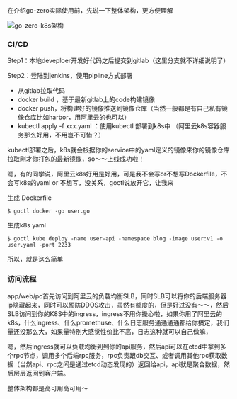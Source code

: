 在介绍go-zero实际使用前，先说一下整体架构，更方便理解

![go-zero-k8s架构](/Users/seven/Desktop/go-zero文章/images/二/go-zero-k8s架构.png)

### CI/CD

Step1：本地deveploer开发好代码之后提交到gitlab（这里分支就不详细说明了）

Step2：登陆到jenkins，使用pipline方式部署

- 从gitlab拉取代码
- docker build ，基于最新gitlab上的code构建镜像
- docker push，将构建好的镜像推送到镜像仓库（当然一般都是有自己私有镜像仓库比如harbor，用阿里云的也可以）
- kubectl apply -f xxx.yaml  ：使用kubectl 部署到k8s中 （阿里云k8s容器服务那么好用，不用岂不可惜？）

kubectl部署之后，k8s就会根据你的service中的yaml定义的镜像来你的镜像仓库拉取刚才你打包的最新镜像，so～～上线成功啦！

嗯，有的同学说，阿里云k8s好用是好用，可是我不会写or不想写Dockerfile，不会写k8s的yaml or 不想写，没关系，goctl说放开它，让我来

生成 Dockerfile 

```shell
$ goctl docker -go user.go 
```

生成k8s yaml

```shell
$ goctl kube deploy -name user-api -namespace blog -image user:v1 -o user.yaml -port 2233
```

所以，就是这么简单





### 访问流程

app/web/pc首先访问到阿里云的负载均衡SLB，同时SLB可以将你的后端服务器ip隐藏起来，同时可以预防DDOS攻击，虽然有额度的，但是好过没有～～，然后SLB访问到你的K8S中的ingress，ingress不用你操心啦，如果你用了阿里云的k8s，什么ingress、什么promethuse、什么日志服务通通通通都给你搞定，我们量还没那么大，如果量特别大感觉性价比不高，日志这种就可以自己做嘛，

嗯，然后ingress就可以负载均衡到到你的api服务，然后api可以在etcd中拿到多个rpc节点，调用多个后端rpc服务，rpc负责跟db交互、或者调用其他rpc获取数据（当然api、rpc之间是通过etcd动态发现的）返回给api，api就是聚合数据，然后层层返回到客户端。



整体架构都是高可用高可用～















